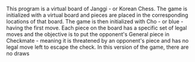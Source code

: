 This program is a virtual board of Janggi - or Korean Chess. The game is initialized with a virtual board and pieces are placed in the corresponding locations of that board. The game is then initialized with Cho - or blue - having the first move. Each piece on the board has a specific set of legal moves and the objective is to put the opponent's General piece in Checkmate - meaning it is threatened by an opponent's piece and has no legal move left to escape the check. In this version of the game, there are no draws
